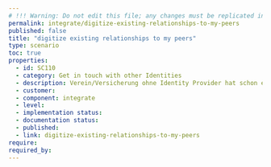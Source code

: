 ```yaml
---
# !!! Warning: Do not edit this file; any changes must be replicated in Excel !!!
permalink: integrate/digitize-existing-relationships-to-my-peers
published: false
title: "digitize existing relationships to my peers"
type: scenario
toc: true
properties:
  - id: SC110
  - category: Get in touch with other Identities
  - description: Verein/Versicherung ohne Identity Provider hat schon einen bestehenden Kunden Personalisierter QRCode wird aus Nutzerdaten erzeugt Per Brief / App verschickt Nutzer scannt QR-Code ein Nutzer stellt Kontaktanfrage Kontaktanfrage wird überprüft CRM System speichert enmeshed Adresse im System Organisation kann Nutzer Nachrichten schicken
  - customer:
  - component: integrate
  - level:
  - implementation status:
  - documentation status:
  - published:
  - link: digitize-existing-relationships-to-my-peers
require:
required_by:
---
```

